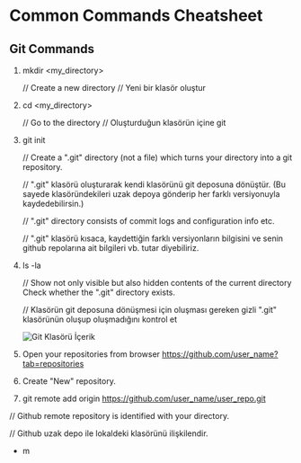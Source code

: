 #  Common Commands Cheatsheet
## Git Commands
1. mkdir <my_directory>

    // Create a new directory // Yeni bir klasör oluştur

2. cd <my_directory> 

    // Go to the directory // Oluşturduğun klasörün içine git

3. git init

    //  Create a ".git" directory (not a file) which turns your directory into a git repository. 
   
    // ".git" klasörü oluşturarak kendi klasörünü git deposuna dönüştür. (Bu sayede klasöründekileri uzak depoya gönderip her farklı versiyonuyla kaydedebilirsin.)
   
    // ".git" directory consists of commit logs and configuration info etc. 
 
    // ".git" klasörü kısaca, kaydettiğin farklı versiyonların bilgisini ve senin github repolarına ait bilgileri vb. tutar diyebiliriz.

4. ls -la
 
    // Show not only visible but also hidden contents of the current directory Check whether the ".git" directory exists.
    
    // Klasörün git deposuna dönüşmesi için oluşması gereken gizli ".git" klasörünün oluşup oluşmadığını kontrol et
    
    ![Git Klasörü İçerik](https://github.com/mukaddesau/Linux-Commands/tree/master/Pictures/git_content.png)
    
5. Open your repositories from browser <https://github.com/user_name?tab=repositories> 

6. Create "New" repository. 
7. git remote add origin <https://github.com/user_name/user_repo.git> 

// Github remote repository is identified with your directory. 

// Github uzak depo ile lokaldeki klasörünü ilişkilendir. 

* m
